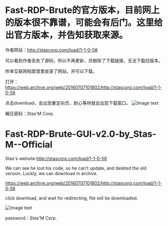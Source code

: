 # Fast-RDP-Brute的官方版本，目前网上的版本很不靠谱，可能会有后门。这里给出官方版本，并告知获取来源。

作者网站：http://stascorp.com/load/1-1-0-58

可以看到作者丢失了源码，所以不再更新，并删除了下载链接，无法下载旧版本。

所幸互联网档案馆里收录了网站，并可以下载。

打开：https://web.archive.org/web/20160707101802/http://stascorp.com/load/1-1-0-58

点击download，会出现重定向页，耐心等待就会出现下载窗口。
![Image text](https://raw.githubusercontent.com/raddyfiy/Fast-RDP-Brute-GUI-v2.0-by_Stas-M--Official/master/2018-12-22_143118.png)

解压密码：Stas'M Corp.


# Fast-RDP-Brute-GUI-v2.0-by_Stas-M--Official
Stas's website:http://stascorp.com/load/1-1-0-58

We can see he lost his code, so he can't update, and deleted the old version.
Luckly, we can download in archive.

https://web.archive.org/web/20160707101802/http://stascorp.com/load/1-1-0-58

click download, and wait for redirecting, file will be downloaded.

![Image text](https://raw.githubusercontent.com/raddyfiy/Fast-RDP-Brute-GUI-v2.0-by_Stas-M--Official/master/2018-12-22_143118.png)

password：Stas'M Corp.

